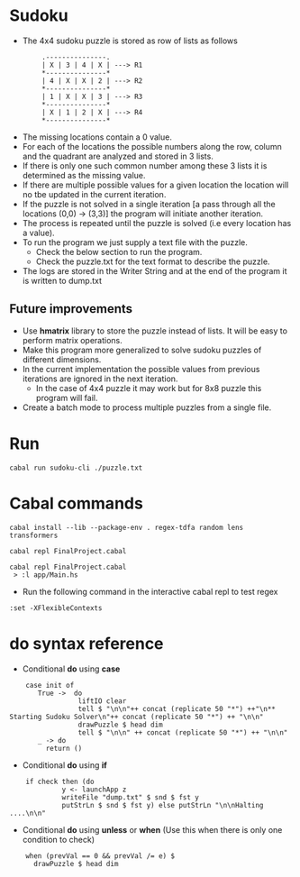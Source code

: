 # Sudoku

* The 4x4 sudoku puzzle is stored as row of lists as follows

```
        .---------------.
        | X | 3 | 4 | X | ---> R1
        *---------------* 
        | 4 | X | X | 2 | ---> R2
        *---------------* 
        | 1 | X | X | 3 | ---> R3
        *---------------* 
        | X | 1 | 2 | X | ---> R4
        *---------------*

```
* The missing locations contain a 0 value.
* For each of the locations the possible numbers along the row, column and the quadrant are analyzed and stored in 3 lists. 
* If there is only one such common number among these 3 lists it is determined as the missing value. 
* If there are multiple possible values for a given location the location will no tbe updated in the current iteration.
* If the puzzle is not solved in a single iteration [a pass through all the locations (0,0) -> (3,3)] the program will initiate another iteration.
* The process is repeated until the puzzle is solved (i.e every location has a value).
* To run the program we just supply a text file with the puzzle.
  * Check the below section to run the program.
  * Check the puzzle.txt for the text format to describe the puzzle.
* The logs are stored in the Writer String and at the end of the program it is written to dump.txt

## Future improvements

* Use **hmatrix** library to store the puzzle instead of lists. It will be easy to perform matrix operations.
* Make this program more generalized to solve sudoku puzzles of different dimensions.
* In the current implementation the possible values from previous iterations are ignored in the next iteration.
  * In the case of 4x4 puzzle it may work but for 8x8 puzzle this program will fail.
* Create a batch mode to process multiple puzzles from a single file.

# Run 

```
cabal run sudoku-cli ./puzzle.txt
```

# Cabal commands

```
cabal install --lib --package-env . regex-tdfa random lens transformers
```

```
cabal repl FinalProject.cabal
```

```
cabal repl FinalProject.cabal
 > :l app/Main.hs
```

* Run the following command in the interactive cabal repl to test regex

```
:set -XFlexibleContexts
```

# **do** syntax reference

* Conditional **do** using **case**

```
    case init of
       True ->  do
                 liftIO clear
                 tell $ "\n\n"++ concat (replicate 50 "*") ++"\n** Starting Sudoku Solver\n"++ concat (replicate 50 "*") ++ "\n\n"
                 drawPuzzle $ head dim
                 tell $ "\n\n" ++ concat (replicate 50 "*") ++ "\n\n"
       _ -> do
         return ()
```

* Conditional **do** using **if**

```
    if check then (do
             y <- launchApp z
             writeFile "dump.txt" $ snd $ fst y
             putStrLn $ snd $ fst y) else putStrLn "\n\nHalting ....\n\n"

```

* Conditional **do** using **unless** or **when** (Use this when there is only one condition to check)

```
    when (prevVal == 0 && prevVal /= e) $
      drawPuzzle $ head dim
```
